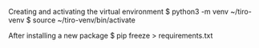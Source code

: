 Creating and activating the virtual environment
$ python3 -m venv ~/tiro-venv
$ source ~/tiro-venv/bin/activate

After installing a new package
$ pip freeze > requirements.txt
